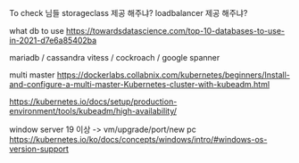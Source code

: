 To check
님들 storageclass 제공 해주냐?
loadbalancer 제공 해주냐?

what db to use
https://towardsdatascience.com/top-10-databases-to-use-in-2021-d7e6a85402ba

mariadb / cassandra
vitess / cockroach / google spanner

multi master
https://dockerlabs.collabnix.com/kubernetes/beginners/Install-and-configure-a-multi-master-Kubernetes-cluster-with-kubeadm.html

https://kubernetes.io/docs/setup/production-environment/tools/kubeadm/high-availability/


window server 19 이상 -> vm/upgrade/port/new pc
https://kubernetes.io/ko/docs/concepts/windows/intro/#windows-os-version-support